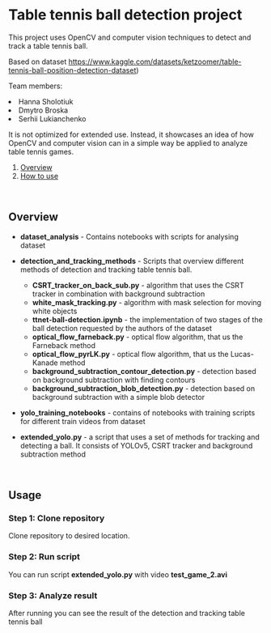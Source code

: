 # Table tennis ball detection project

This project uses OpenCV and computer vision techniques to detect and track a table tennis ball.

Based on dataset https://www.kaggle.com/datasets/ketzoomer/table-tennis-ball-position-detection-dataset)

Team members:<br>
    <li>Hanna Sholotiuk
    <li>Dmytro Broska 
    <li>Serhii Lukianchenko

It is not optimized for extended use. Instead, it showcases an idea of how OpenCV and computer vision can in a simple way be applied to analyze table tennis games.

1. [Overview](#overview)
2. [How to use](#usage)
</br>

## Overview

* **dataset_analysis** - Contains notebooks with scripts for analysing dataset

* **detection_and_tracking_methods** - Scripts that overview different methods of detection and tracking table tennis ball.

   * **CSRT_tracker_on_back_sub.py** - algorithm that uses the CSRT tracker in combination with background subtraction
   * **white_mask_tracking.py** - algorithm with mask selection for moving white objects
   * **ttnet-ball-detection.ipynb** - the implementation of two stages of the ball detection requested by the authors of the dataset
   * **optical_flow_farneback.py** - optical flow algorithm, that us the Farneback method
   * **optical_flow_pyrLK.py** - optical flow algorithm, that us the Lucas-Kanade method
   * **background_subtraction_contour_detection.py** - detection based on background subtraction with finding contours
   * **background_subtraction_blob_detection.py** - detection based on background subtraction with a simple blob detector

* **yolo_training_notebooks** - contains of notebooks with training scripts for different train videos from dataset

* **extended_yolo.py** - a script that uses a set of methods for tracking and detecting a ball. It consists of YOLOv5, CSRT tracker and background subtraction method

</br>

## Usage

### Step 1: Clone repository

Clone repository to desired location.

### Step 2: Run script

You can run script <b>extended_yolo.py</b> with video <b>test_game_2.avi</b>

### Step 3: Analyze result

After running you can see the result of the detection and tracking table tennis ball

